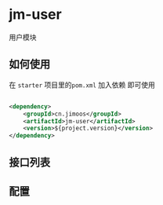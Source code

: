 # jm-user

用户模块

## 如何使用

在 `starter` 项目里的`pom.xml` 加入依赖 即可使用

```xml

<dependency>
    <groupId>cn.jimoos</groupId>
    <artifactId>jm-user</artifactId>
    <version>${project.version}</version>
</dependency>
```

## 接口列表

## 配置